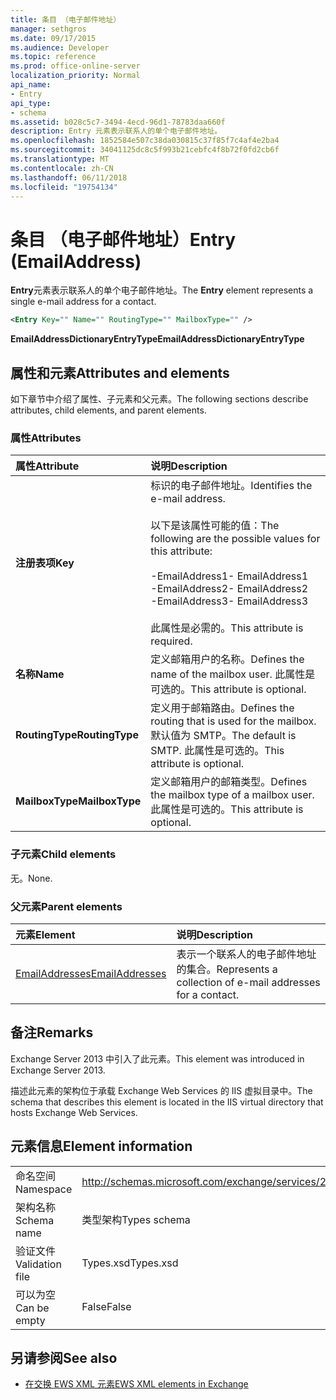 ```yaml
---
title: 条目 （电子邮件地址）
manager: sethgros
ms.date: 09/17/2015
ms.audience: Developer
ms.topic: reference
ms.prod: office-online-server
localization_priority: Normal
api_name:
- Entry
api_type:
- schema
ms.assetid: b028c5c7-3494-4ecd-96d1-78783daa660f
description: Entry 元素表示联系人的单个电子邮件地址。
ms.openlocfilehash: 1852584e507c38da030815c37f85f7c4af4e2ba4
ms.sourcegitcommit: 34041125dc8c5f993b21cebfc4f8b72f0fd2cb6f
ms.translationtype: MT
ms.contentlocale: zh-CN
ms.lasthandoff: 06/11/2018
ms.locfileid: "19754134"
---
```

# <a name="entry-emailaddress"></a><span data-ttu-id="38563-103">条目 （电子邮件地址）</span><span class="sxs-lookup"><span data-stu-id="38563-103">Entry (EmailAddress)</span></span>

<span data-ttu-id="38563-104">**Entry**元素表示联系人的单个电子邮件地址。</span><span class="sxs-lookup"><span data-stu-id="38563-104">The **Entry** element represents a single e-mail address for a contact.</span></span> 
  
```XML
<Entry Key="" Name="" RoutingType="" MailboxType="" />
```

<span data-ttu-id="38563-105">**EmailAddressDictionaryEntryType**</span><span class="sxs-lookup"><span data-stu-id="38563-105">**EmailAddressDictionaryEntryType**</span></span>

## <a name="attributes-and-elements"></a><span data-ttu-id="38563-106">属性和元素</span><span class="sxs-lookup"><span data-stu-id="38563-106">Attributes and elements</span></span>

<span data-ttu-id="38563-107">如下章节中介绍了属性、子元素和父元素。</span><span class="sxs-lookup"><span data-stu-id="38563-107">The following sections describe attributes, child elements, and parent elements.</span></span>
  
### <a name="attributes"></a><span data-ttu-id="38563-108">属性</span><span class="sxs-lookup"><span data-stu-id="38563-108">Attributes</span></span>

|<span data-ttu-id="38563-109">**属性**</span><span class="sxs-lookup"><span data-stu-id="38563-109">**Attribute**</span></span>|<span data-ttu-id="38563-110">**说明**</span><span class="sxs-lookup"><span data-stu-id="38563-110">**Description**</span></span>|
|:-----|:-----|
|<span data-ttu-id="38563-111">**注册表项**</span><span class="sxs-lookup"><span data-stu-id="38563-111">**Key**</span></span> <br/> | <span data-ttu-id="38563-112">标识的电子邮件地址。</span><span class="sxs-lookup"><span data-stu-id="38563-112">Identifies the e-mail address.</span></span><br/><br/><span data-ttu-id="38563-113">以下是该属性可能的值：</span><span class="sxs-lookup"><span data-stu-id="38563-113">The following are the possible values for this attribute:</span></span><br/><br/><span data-ttu-id="38563-114">-EmailAddress1</span><span class="sxs-lookup"><span data-stu-id="38563-114">-  EmailAddress1</span></span>  <br/><span data-ttu-id="38563-115">-EmailAddress2</span><span class="sxs-lookup"><span data-stu-id="38563-115">-  EmailAddress2</span></span>  <br/><span data-ttu-id="38563-116">-EmailAddress3</span><span class="sxs-lookup"><span data-stu-id="38563-116">-  EmailAddress3</span></span> <br/><br/>  <span data-ttu-id="38563-117">此属性是必需的。</span><span class="sxs-lookup"><span data-stu-id="38563-117">This attribute is required.</span></span>  <br/> |
|<span data-ttu-id="38563-118">**名称**</span><span class="sxs-lookup"><span data-stu-id="38563-118">**Name**</span></span> <br/> |<span data-ttu-id="38563-119">定义邮箱用户的名称。</span><span class="sxs-lookup"><span data-stu-id="38563-119">Defines the name of the mailbox user.</span></span> <span data-ttu-id="38563-120">此属性是可选的。</span><span class="sxs-lookup"><span data-stu-id="38563-120">This attribute is optional.</span></span>  <br/> |
|<span data-ttu-id="38563-121">**RoutingType**</span><span class="sxs-lookup"><span data-stu-id="38563-121">**RoutingType**</span></span> <br/> |<span data-ttu-id="38563-122">定义用于邮箱路由。</span><span class="sxs-lookup"><span data-stu-id="38563-122">Defines the routing that is used for the mailbox.</span></span> <span data-ttu-id="38563-123">默认值为 SMTP。</span><span class="sxs-lookup"><span data-stu-id="38563-123">The default is SMTP.</span></span> <span data-ttu-id="38563-124">此属性是可选的。</span><span class="sxs-lookup"><span data-stu-id="38563-124">This attribute is optional.</span></span>  <br/> |
|<span data-ttu-id="38563-125">**MailboxType**</span><span class="sxs-lookup"><span data-stu-id="38563-125">**MailboxType**</span></span> <br/> |<span data-ttu-id="38563-126">定义邮箱用户的邮箱类型。</span><span class="sxs-lookup"><span data-stu-id="38563-126">Defines the mailbox type of a mailbox user.</span></span> <span data-ttu-id="38563-127">此属性是可选的。</span><span class="sxs-lookup"><span data-stu-id="38563-127">This attribute is optional.</span></span>  <br/> |
   
### <a name="child-elements"></a><span data-ttu-id="38563-128">子元素</span><span class="sxs-lookup"><span data-stu-id="38563-128">Child elements</span></span>

<span data-ttu-id="38563-129">无。</span><span class="sxs-lookup"><span data-stu-id="38563-129">None.</span></span>
  
### <a name="parent-elements"></a><span data-ttu-id="38563-130">父元素</span><span class="sxs-lookup"><span data-stu-id="38563-130">Parent elements</span></span>

|<span data-ttu-id="38563-131">**元素**</span><span class="sxs-lookup"><span data-stu-id="38563-131">**Element**</span></span>|<span data-ttu-id="38563-132">**说明**</span><span class="sxs-lookup"><span data-stu-id="38563-132">**Description**</span></span>|
|:-----|:-----|
|[<span data-ttu-id="38563-133">EmailAddresses</span><span class="sxs-lookup"><span data-stu-id="38563-133">EmailAddresses</span></span>](emailaddresses.md) <br/> |<span data-ttu-id="38563-134">表示一个联系人的电子邮件地址的集合。</span><span class="sxs-lookup"><span data-stu-id="38563-134">Represents a collection of e-mail addresses for a contact.</span></span>  <br/> |
   
## <a name="remarks"></a><span data-ttu-id="38563-135">备注</span><span class="sxs-lookup"><span data-stu-id="38563-135">Remarks</span></span>

<span data-ttu-id="38563-136">Exchange Server 2013 中引入了此元素。</span><span class="sxs-lookup"><span data-stu-id="38563-136">This element was introduced in Exchange Server 2013.</span></span>
  
<span data-ttu-id="38563-137">描述此元素的架构位于承载 Exchange Web Services 的 IIS 虚拟目录中。</span><span class="sxs-lookup"><span data-stu-id="38563-137">The schema that describes this element is located in the IIS virtual directory that hosts Exchange Web Services.</span></span>
  
## <a name="element-information"></a><span data-ttu-id="38563-138">元素信息</span><span class="sxs-lookup"><span data-stu-id="38563-138">Element information</span></span>

|||
|:-----|:-----|
|<span data-ttu-id="38563-139">命名空间</span><span class="sxs-lookup"><span data-stu-id="38563-139">Namespace</span></span>  <br/> |http://schemas.microsoft.com/exchange/services/2006/types  <br/> |
|<span data-ttu-id="38563-140">架构名称</span><span class="sxs-lookup"><span data-stu-id="38563-140">Schema name</span></span>  <br/> |<span data-ttu-id="38563-141">类型架构</span><span class="sxs-lookup"><span data-stu-id="38563-141">Types schema</span></span>  <br/> |
|<span data-ttu-id="38563-142">验证文件</span><span class="sxs-lookup"><span data-stu-id="38563-142">Validation file</span></span>  <br/> |<span data-ttu-id="38563-143">Types.xsd</span><span class="sxs-lookup"><span data-stu-id="38563-143">Types.xsd</span></span>  <br/> |
|<span data-ttu-id="38563-144">可以为空</span><span class="sxs-lookup"><span data-stu-id="38563-144">Can be empty</span></span>  <br/> |<span data-ttu-id="38563-145">False</span><span class="sxs-lookup"><span data-stu-id="38563-145">False</span></span>  <br/> |
   
## <a name="see-also"></a><span data-ttu-id="38563-146">另请参阅</span><span class="sxs-lookup"><span data-stu-id="38563-146">See also</span></span>

- [<span data-ttu-id="38563-147">在交换 EWS XML 元素</span><span class="sxs-lookup"><span data-stu-id="38563-147">EWS XML elements in Exchange</span></span>](ews-xml-elements-in-exchange.md)


